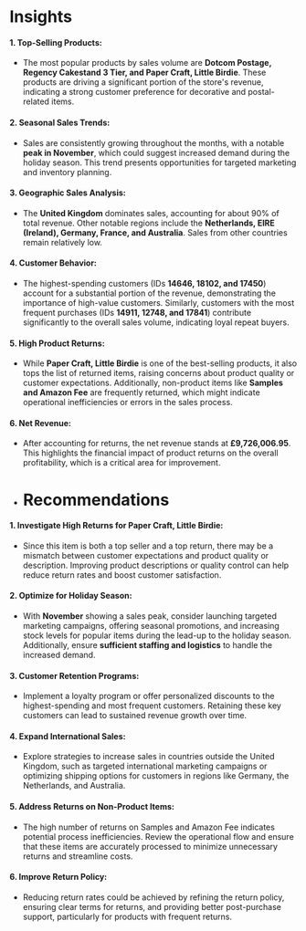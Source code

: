 # Insights

#### 1. Top-Selling Products:
- The most popular products by sales volume are **Dotcom Postage, Regency Cakestand 3 Tier, and Paper Craft, Little Birdie**. These products are driving a significant portion of the store's revenue, indicating a strong customer preference for decorative and postal-related items.

#### 2. Seasonal Sales Trends:
- Sales are consistently growing throughout the months, with a notable **peak in November**, which could suggest increased demand during the holiday season. This trend presents opportunities for targeted marketing and inventory planning.

#### 3. Geographic Sales Analysis:
- The **United Kingdom** dominates sales, accounting for about 90% of total revenue. Other notable regions include the **Netherlands, EIRE (Ireland), Germany, France, and Australia**. Sales from other countries remain relatively low.

#### 4. Customer Behavior:
- The highest-spending customers (IDs **14646, 18102, and 17450**) account for a substantial portion of the revenue, demonstrating the importance of high-value customers. Similarly, customers with the most frequent purchases (IDs **14911, 12748, and 17841**) contribute significantly to the overall sales volume, indicating loyal repeat buyers.

#### 5. High Product Returns:
- While **Paper Craft, Little Birdie** is one of the best-selling products, it also tops the list of returned items, raising concerns about product quality or customer expectations. Additionally, non-product items like **Samples and Amazon Fee** are frequently returned, which might indicate operational inefficiencies or errors in the sales process.

#### 6. Net Revenue:
- After accounting for returns, the net revenue stands at **£9,726,006.95**. This highlights the financial impact of product returns on the overall profitability, which is a critical area for improvement.

- # Recommendations

#### 1. Investigate High Returns for Paper Craft, Little Birdie:
- Since this item is both a top seller and a top return, there may be a mismatch between customer expectations and product quality or description. Improving product descriptions or quality control can help reduce return rates and boost customer satisfaction.

#### 2. Optimize for Holiday Season:
- With **November** showing a sales peak, consider launching targeted marketing campaigns, offering seasonal promotions, and increasing stock levels for popular items during the lead-up to the holiday season. Additionally, ensure **sufficient staffing and logistics** to handle the increased demand.

#### 3. Customer Retention Programs:
- Implement a loyalty program or offer personalized discounts to the highest-spending and most frequent customers. Retaining these key customers can lead to sustained revenue growth over time.

#### 4. Expand International Sales:
- Explore strategies to increase sales in countries outside the United Kingdom, such as targeted international marketing campaigns or optimizing shipping options for customers in regions like Germany, the Netherlands, and Australia.
  
#### 5. Address Returns on Non-Product Items:
- The high number of returns on Samples and Amazon Fee indicates potential process inefficiencies. Review the operational flow and ensure that these items are accurately processed to minimize unnecessary returns and streamline costs.

#### 6. Improve Return Policy:
- Reducing return rates could be achieved by refining the return policy, ensuring clear terms for returns, and providing better post-purchase support, particularly for products with frequent returns.
